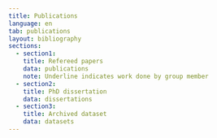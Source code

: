 ```yaml
---
title: Publications
language: en
tab: publications
layout: bibliography
sections:
  - section1:
    title: Refereed papers
    data: publications
    note: Underline indicates work done by group member
  - section2:
    title: PhD dissertation
    data: dissertations
  - section3:
    title: Archived dataset
    data: datasets
---
```

